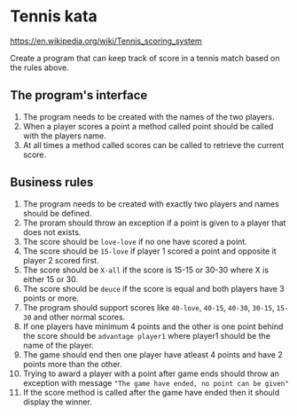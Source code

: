 # Tennis kata

https://en.wikipedia.org/wiki/Tennis_scoring_system

Create a program that can keep track of score in a tennis match based on the rules above.

## The program's interface

1. The program needs to be created with the names of the two players.
2. When a player scores a point a method called point should be called with the players name.
3. At all times a method called scores can be called to retrieve the current score.

## Business rules

1. The program needs to be created with exactly two players and names should be defined.
2. The proram should throw an exception if a point is given to a player that does not exists.
3. The score should be `love-love` if no one have scored a point.
4. The score should be `15-love` if player 1 scored a point and opposite it player 2 scored first.
5. The score should be `X-all` if the score is 15-15 or 30-30 where X is either 15 or 30.
6. The score should be `deuce` if the score is equal and both players have 3 points or more.
7. The program should support scores like `40-love`, `40-15`, `40-30`, `30-15`, `15-30` and other normal scores.
8. If one players have minimum 4 points and the other is one point behind the score should be `advantage player1` where player1 should be the name of the player.
9. The game should end then one player have atleast 4 points and have 2 points more than the other.
10. Trying to award a player with a point after game ends should throw an exception with message `"The game have ended, no point can be given"`
11. If the score method is called after the game have ended then it should display the winner.
